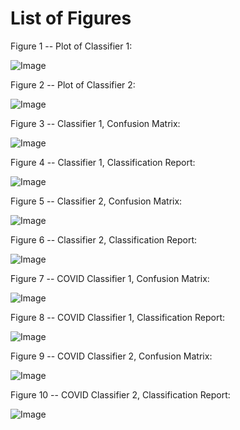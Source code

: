 # List of Figures

Figure 1 -- Plot of Classifier 1:

![Image](https://chiralevy.github.io/cs152sp21-project/pictures/RCNN_1.png)

Figure 2 -- Plot of Classifier 2: 

![Image](https://chiralevy.github.io/cs152sp21-project/pictures/RCNN_2.png)

Figure 3 -- Classifier 1, Confusion Matrix: 

![Image](https://chiralevy.github.io/cs152sp21-project/pictures/Confusion-Matrix-1.png)

Figure 4 -- Classifier 1, Classification Report: 

![Image](https://chiralevy.github.io/cs152sp21-project/pictures/Class-Report-1.png)

Figure 5 -- Classifier 2, Confusion Matrix:

![Image](https://chiralevy.github.io/cs152sp21-project/pictures/Confusion-Matrix-2.png)

Figure 6 -- Classifier 2, Classification Report:

![Image](https://chiralevy.github.io/cs152sp21-project/pictures/Class-Report-2.png)

Figure 7 -- COVID Classifier 1, Confusion Matrix: 

![Image](https://chiralevy.github.io/cs152sp21-project/pictures/covid-cnf-matrix-1.png)

Figure 8 -- COVID Classifier 1, Classification Report: 

![Image](https://chiralevy.github.io/cs152sp21-project/pictures/covid-class-report-1.png)

Figure 9 -- COVID Classifier 2, Confusion Matrix:

![Image](https://chiralevy.github.io/cs152sp21-project/pictures/covid-cnf-matrix-2.png)

Figure 10 -- COVID Classifier 2, Classification Report:

![Image](https://chiralevy.github.io/cs152sp21-project/pictures/covid-class-report-1.png)

